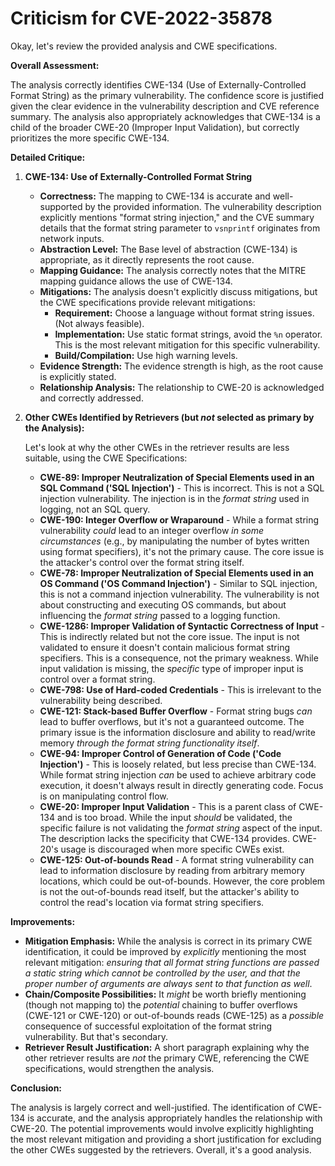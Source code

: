 # Criticism for CVE-2022-35878

Okay, let's review the provided analysis and CWE specifications.

**Overall Assessment:**

The analysis correctly identifies CWE-134 (Use of Externally-Controlled Format String) as the primary vulnerability. The confidence score is justified given the clear evidence in the vulnerability description and CVE reference summary. The analysis also appropriately acknowledges that CWE-134 is a child of the broader CWE-20 (Improper Input Validation), but correctly prioritizes the more specific CWE-134.

**Detailed Critique:**

1.  **CWE-134: Use of Externally-Controlled Format String**

    *   **Correctness:** The mapping to CWE-134 is accurate and well-supported by the provided information. The vulnerability description explicitly mentions "format string injection," and the CVE summary details that the format string parameter to `vsnprintf` originates from network inputs.
    *   **Abstraction Level:** The Base level of abstraction (CWE-134) is appropriate, as it directly represents the root cause.
    *   **Mapping Guidance:** The analysis correctly notes that the MITRE mapping guidance allows the use of CWE-134.
    *   **Mitigations:** The analysis doesn't explicitly discuss mitigations, but the CWE specifications provide relevant mitigations:
        *   **Requirement:** Choose a language without format string issues. (Not always feasible).
        *   **Implementation:** Use static format strings, avoid the `%n` operator.  This is the most relevant mitigation for this specific vulnerability.
        *   **Build/Compilation:** Use high warning levels.
    *   **Evidence Strength:** The evidence strength is high, as the root cause is explicitly stated.
    *   **Relationship Analysis:** The relationship to CWE-20 is acknowledged and correctly addressed.

2.  **Other CWEs Identified by Retrievers (but *not* selected as primary by the Analysis):**

    Let's look at why the other CWEs in the retriever results are less suitable, using the CWE Specifications:

    *   **CWE-89: Improper Neutralization of Special Elements used in an SQL Command ('SQL Injection')** - This is incorrect. This is not a SQL injection vulnerability. The injection is in the *format string* used in logging, not an SQL query.
    *   **CWE-190: Integer Overflow or Wraparound** - While a format string vulnerability *could* lead to an integer overflow *in some circumstances* (e.g., by manipulating the number of bytes written using format specifiers), it's not the primary cause. The core issue is the attacker's control over the format string itself.
    *   **CWE-78: Improper Neutralization of Special Elements used in an OS Command ('OS Command Injection')** - Similar to SQL injection, this is not a command injection vulnerability.  The vulnerability is not about constructing and executing OS commands, but about influencing the *format string* passed to a logging function.
    *   **CWE-1286: Improper Validation of Syntactic Correctness of Input** - This is indirectly related but not the core issue. The input is not validated to ensure it doesn't contain malicious format string specifiers. This is a consequence, not the primary weakness. While input validation is missing, the *specific* type of improper input is control over a format string.
    *   **CWE-798: Use of Hard-coded Credentials** - This is irrelevant to the vulnerability being described.
    *   **CWE-121: Stack-based Buffer Overflow** - Format string bugs *can* lead to buffer overflows, but it's not a guaranteed outcome. The primary issue is the information disclosure and ability to read/write memory *through the format string functionality itself*.
    *   **CWE-94: Improper Control of Generation of Code ('Code Injection')** - This is loosely related, but less precise than CWE-134.  While format string injection *can* be used to achieve arbitrary code execution, it doesn't always result in directly generating code. Focus is on manipulating control flow.
    *   **CWE-20: Improper Input Validation** - This is a parent class of CWE-134 and is too broad. While the input *should* be validated, the specific failure is not validating the *format string* aspect of the input. The description lacks the specificity that CWE-134 provides.  CWE-20's usage is discouraged when more specific CWEs exist.
    *   **CWE-125: Out-of-bounds Read** - A format string vulnerability can lead to information disclosure by reading from arbitrary memory locations, which could be out-of-bounds. However, the core problem is not the out-of-bounds read itself, but the attacker's ability to control the read's location via format string specifiers.

**Improvements:**

*   **Mitigation Emphasis:** While the analysis is correct in its primary CWE identification, it could be improved by *explicitly* mentioning the most relevant mitigation: *ensuring that all format string functions are passed a static string which cannot be controlled by the user, and that the proper number of arguments are always sent to that function as well*.
*   **Chain/Composite Possibilities:** It *might* be worth briefly mentioning (though not mapping to) the *potential* chaining to buffer overflows (CWE-121 or CWE-120) or out-of-bounds reads (CWE-125) as a *possible* consequence of successful exploitation of the format string vulnerability. But that's secondary.
*   **Retriever Result Justification:** A short paragraph explaining why the other retriever results are *not* the primary CWE, referencing the CWE specifications, would strengthen the analysis.

**Conclusion:**

The analysis is largely correct and well-justified. The identification of CWE-134 is accurate, and the analysis appropriately handles the relationship with CWE-20. The potential improvements would involve explicitly highlighting the most relevant mitigation and providing a short justification for excluding the other CWEs suggested by the retrievers. Overall, it's a good analysis.